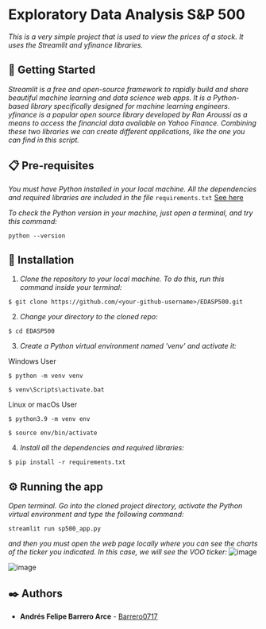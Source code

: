 # Exploratory Data Analysis S&P 500
_This is a very simple project that is used to view the prices of a stock. It uses the Streamlit and yfinance libraries._

## 🚀 Getting Started  

_Streamlit is a free and open-source framework to rapidly build and share beautiful machine learning and data science web apps. It is a Python-based library specifically designed for machine learning engineers. yfinance is a popular open source library developed by Ran Aroussi as a means to access the financial data available on Yahoo Finance. Combining these two libraries we can create different applications, like the one you can find in this script._

## 📋 Pre-requisites

_You must have Python installed in your local machine. All the dependencies and required libraries are included in the file_ <code>requirements.txt</code> [See here](https://github.com/Barrero0717/EDASP500/blob/master/requirements.txt)

_To check the Python version in your machine, just open a terminal, and try this command:_

```
python --version
```

## 🔧 Installation  

1. _Clone the repository to your local machine. To do this, run this command inside your terminal:_
```
$ git clone https://github.com/<your-github-username>/EDASP500.git 
```

2. _Change your directory to the cloned repo:_ 
```
$ cd EDASP500
```

3. _Create a Python virtual environment named 'venv' and activate it:_

Windows User
```
$ python -m venv venv
```
```
$ venv\Scripts\activate.bat
```

Linux or macOs User
```
$ python3.9 -m venv env
```
```
$ source env/bin/activate
```

4. _Install all the dependencies and required libraries:_
```
$ pip install -r requirements.txt
```

## ⚙️ Running the app 

_Open terminal. Go into the cloned project directory, activate the Python virtual environment and type the following command:_

```
streamlit run sp500_app.py
```

_and then you must open the web page locally where you can see the charts of the ticker you indicated. In this case, we will see the VOO ticker:_
![image](https://user-images.githubusercontent.com/66132335/226723011-b6249210-3cfe-471d-88b5-e04c92fd978d.png)

![image](https://user-images.githubusercontent.com/66132335/226723089-ceebd80a-d535-48a6-bf27-1f31bfea414f.png)

## ✒️ Authors 

* **Andrés Felipe Barrero Arce** - [Barrero0717](https://github.com/barrero0717)
